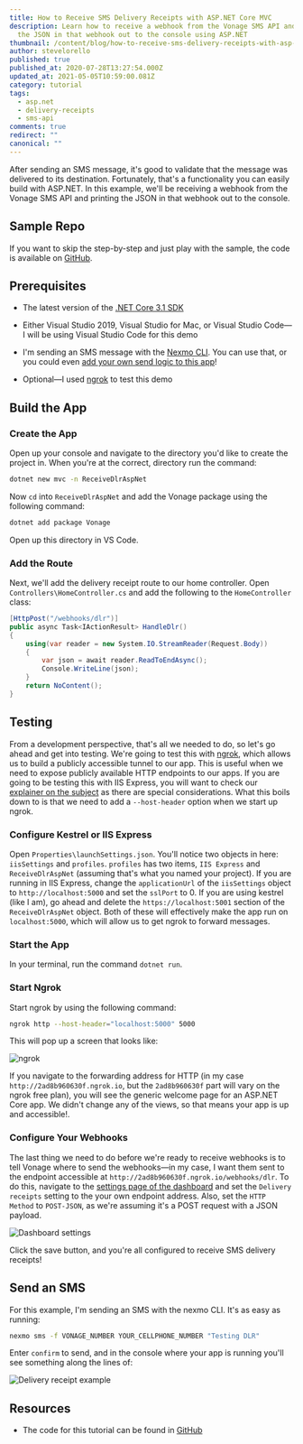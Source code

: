 ```yaml
---
title: How to Receive SMS Delivery Receipts with ASP.NET Core MVC
description: Learn how to receive a webhook from the Vonage SMS API and print
  the JSON in that webhook out to the console using ASP.NET
thumbnail: /content/blog/how-to-receive-sms-delivery-receipts-with-asp-net-core-mvc-dr/Blog_SMS-Delivery-Receipts_1200x600.png
author: stevelorello
published: true
published_at: 2020-07-28T13:27:54.000Z
updated_at: 2021-05-05T10:59:00.081Z
category: tutorial
tags:
  - asp.net
  - delivery-receipts
  - sms-api
comments: true
redirect: ""
canonical: ""
---
```

After sending an SMS message, it's good to validate that the message was delivered to its destination. Fortunately, that's a functionality you can easily build with ASP.NET. In this example, we'll be receiving a webhook from the Vonage SMS API and printing the JSON in that webhook out to the console.

## Sample Repo

If you want to skip the step-by-step and just play with the sample, the code is available on [GitHub](https://github.com/nexmo-community/receive-dlr-aspnet-core).

## Prerequisites

* The latest version of the [.NET Core 3.1 SDK](https://dotnet.microsoft.com/download/dotnet-core/3.1)
* Either Visual Studio 2019, Visual Studio for Mac, or Visual Studio Code—I will be using Visual Studio Code for this demo
* I'm sending an SMS message with the [Nexmo CLI](https://github.com/Nexmo/nexmo-cli). You can use that, or you could even [add your own send logic to this app](https://developer.nexmo.com/messaging/sms/code-snippets/send-an-sms/dotnet)!
* Optional—I used [ngrok](https://developer.nexmo.com/tools/ngrok) to test this demo

  <sign-up></sign-up>

## Build the App

### Create the App

Open up your console and navigate to the directory you'd like to create the project in. When you're at the correct, directory run the command:

```bash
dotnet new mvc -n ReceiveDlrAspNet
```

Now `cd` into `ReceiveDlrAspNet` and add the Vonage package using the following command:

```bash
dotnet add package Vonage
```

Open up this directory in VS Code.

### Add the Route

Next, we'll add the delivery receipt route to our home controller. Open `Controllers\HomeController.cs` and add the following to the `HomeController` class:

```csharp
[HttpPost("/webhooks/dlr")]
public async Task<IActionResult> HandleDlr()
{
    using(var reader = new System.IO.StreamReader(Request.Body))
    {
        var json = await reader.ReadToEndAsync();
        Console.WriteLine(json);
    }
    return NoContent();
}
```

## Testing

From a development perspective, that's all we needed to do, so let's go ahead and get into testing. We're going to test this with [ngrok](https://developer.nexmo.com/tools/ngrok), which allows us to build a publicly accessible tunnel to our app. This is useful when we need to expose publicly available HTTP endpoints to our apps. If you are going to be testing this with IIS Express, you will want to check our [explainer on the subject](https://developer.nexmo.com/tools/ngrok#usage-with-iis-express) as there are special considerations. What this boils down to is that we need to add a `--host-header` option when we start up ngrok.

### Configure Kestrel or IIS Express

Open `Properties\launchSettings.json`. You'll notice two objects in here: `iisSettings` and `profiles`. `profiles` has two items, `IIS Express` and `ReceiveDlrAspNet` (assuming that's what you named your project). If you are running in IIS Express, change the `applicationUrl` of the `iisSettings` object to `http://localhost:5000` and set the `sslPort` to 0. If you are using kestrel (like I am), go ahead and delete the `https://localhost:5001` section of the `ReceiveDlrAspNet` object. Both of these will effectively make the app run on `localhost:5000`, which will allow us to get ngrok to forward messages.

### Start the App

In your terminal, run the command `dotnet run`.

### Start Ngrok

Start ngrok by using the following command:

```sh
ngrok http --host-header="localhost:5000" 5000
```

This will pop up a screen that looks like:

![ngrok](/content/blog/how-to-receive-sms-delivery-receipts-with-asp-net-core-mvc/ngrok-3.png "ngrok")

If you navigate to the forwarding address for HTTP (in my case `http://2ad8b960630f.ngrok.io`, but the `2ad8b960630f` part will vary on the ngrok free plan), you will see the generic welcome page for an ASP.NET Core app. We didn't change any of the views, so that means your app is up and accessible!.

### Configure Your Webhooks

The last thing we need to do before we're ready to receive webhooks is to tell Vonage where to send the webhooks—in my case, I want them sent to the endpoint accessible at `http://2ad8b960630f.ngrok.io/webhooks/dlr`. To do this, navigate to the [settings page of the dashboard](https://dashboard.nexmo.com/settings) and set the `Delivery receipts` setting to the your own endpoint address. Also, set the `HTTP Method` to `POST-JSON`, as we're assuming it's a POST request with a JSON payload.

![Dashboard settings](/content/blog/how-to-receive-sms-delivery-receipts-with-asp-net-core-mvc/dashboardsettings.png "Dashboard settings")

Click the save button, and you're all configured to receive SMS delivery receipts!

## Send an SMS

For this example, I'm sending an SMS with the nexmo CLI. It's as easy as running:

```sh
nexmo sms -f VONAGE_NUMBER YOUR_CELLPHONE_NUMBER "Testing DLR"
```

Enter `confirm` to send, and in the console where your app is running you'll see something along the lines of:

![Delivery receipt example](/content/blog/how-to-receive-sms-delivery-receipts-with-asp-net-core-mvc/dlr-example.png "Delivery receipt example")

## Resources

* The code for this tutorial can be found in [GitHub](https://github.com/nexmo-community/receive-dlr-aspnet-core)
